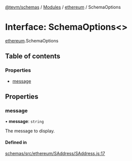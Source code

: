 [@tevm/schemas](/reference/schemas/README.md) / [Modules](/reference/schemas/modules.md) / [ethereum](/reference/schemas/modules/ethereum.md) / SchemaOptions

# Interface: SchemaOptions<\>

[ethereum](/reference/schemas/modules/ethereum.md).SchemaOptions

## Table of contents

### Properties

- [message](/reference/schemas/interfaces/ethereum.SchemaOptions.md#message)

## Properties

### message

• **message**: `string`

The message to display.

#### Defined in

[schemas/src/ethereum/SAddress/SAddress.js:17](https://github.com/evmts/tevm-monorepo/blob/main/schemas/src/ethereum/SAddress/SAddress.js#L17)
